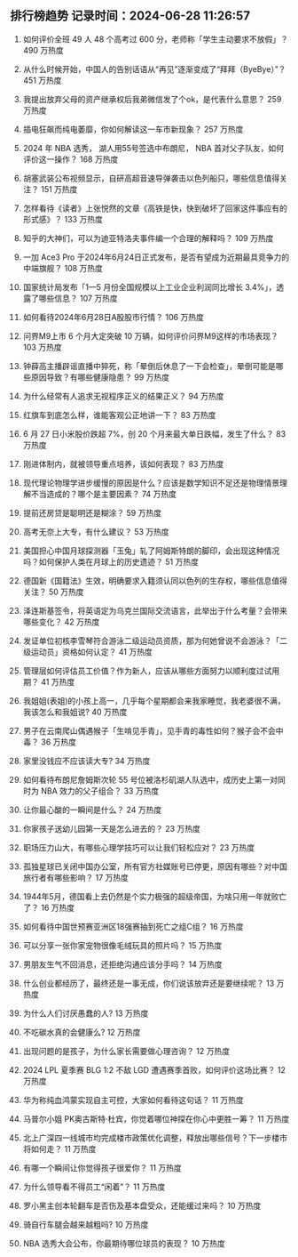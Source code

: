 
## 排行榜趋势 记录时间：2024-06-28 11:26:57
  
  1. 如何评价全班 49 人 48 个高考过 600 分，老师称「学生主动要求不放假」？ 490 万热度
    
  2. 从什么时候开始，中国人的告别话语从“再见”逐渐变成了“拜拜（ByeBye）”？ 451 万热度
    
  3. 我提出放弃父母的资产继承权后我弟微信发了个ok，是代表什么意思？ 259 万热度
    
  4. 插电狂飙而纯电萎靡，你如何解读这一车市新现象？ 257 万热度
    
  5. 2024 年 NBA 选秀， 湖人用55号签选中布朗尼， NBA 首对父子队友，如何评价这一操作？ 168 万热度
    
  6. 胡塞武装公布视频显示，自研高超音速导弹袭击以色列船只，哪些信息值得关注？ 151 万热度
    
  7. 怎样看待《读者》上张悦然的文章《高铁是快，快到破坏了回家这件事应有的形式感》？ 133 万热度
    
  8. 知乎的大神们，可以为迪亚特洛夫事件编一个合理的解释吗？ 109 万热度
    
  9. 一加 Ace3 Pro 于2024年6月24日正式发布，是否有望成为近期最具竞争力的中端旗舰？ 108 万热度
    
  10. 国家统计局发布「1—5 月份全国规模以上工业企业利润同比增长 3.4%」，透露了哪些信息？ 107 万热度
    
  11. 如何看待2024年6月28日A股股市行情？ 106 万热度
    
  12. 问界M9上市 6 个月大定突破 10 万辆，如何评价问界M9这样的市场表现？ 103 万热度
    
  13. 钟薛高主播辟谣直播中猝死，称「晕倒后休息了一下会检查」，晕倒可能是哪些原因导致？有哪些健康隐患？ 99 万热度
    
  14. 为什么经常有人追求无视程序正义的结果正义？ 94 万热度
    
  15. 红旗车到底怎么样，谁能客观公正地讲一下？ 83 万热度
    
  16. 6 月 27 日小米股价跌超 7%，创 20 个月来最大单日跌幅，发生了什么？ 83 万热度
    
  17. 刚进体制内，就被领导重点培养，该如何表现？ 83 万热度
    
  18. 现代理论物理学进步缓慢的原因是什么？应该是数学知识不足还是物理情景理解不当造成的？哪个是主要因素？ 74 万热度
    
  19. 提前还房贷是聪明还是糊涂？ 59 万热度
    
  20. 高考无奈上大专，有什么建议？ 53 万热度
    
  21. 美国担心中国月球探测器「玉兔」轧了阿姆斯特朗的脚印，会出现这种情况吗？如何保护人类在月球上的历史遗迹？ 51 万热度
    
  22. 德国新《国籍法》生效，明确要求入籍须认同以色列的生存权，哪些信息值得关注？ 50 万热度
    
  23. 泽连斯基签令，将英语定为乌克兰国际交流语言，此举出于什么考量？会带来哪些变化？ 42 万热度
    
  24. 发证单位初核李雪琴符合游泳二级运动员资质，那为何她曾说不会游泳？「二级运动员」资格如何认定？ 41 万热度
    
  25. 管理层如何评估员工价值？作为新人，应该从哪些方面努力以顺利度过试用期？ 41 万热度
    
  26. 我姐姐(表姐)的小孩上高一，几乎每个星期都会来我家睡觉，我老婆很不满，我该怎么和我姐说? 40 万热度
    
  27. 男子在云南爬山偶遇猴子「生啃见手青」，见手青的毒性如何？猴子会不会中毒？ 36 万热度
    
  28. 家里没钱应不应该读大专? 34 万热度
    
  29. 如何看待布朗尼詹姆斯次轮 55 号位被洛杉矶湖人队选中，成历史上第一对同时为 NBA 效力的父子组合？ 33 万热度
    
  30. 让你最心酸的一瞬间是什么？ 24 万热度
    
  31. 你家孩子送幼儿园第一天是怎么进去的？ 23 万热度
    
  32. 职场压力山大，有哪些心理学技巧可以让我们轻松应对？ 23 万热度
    
  33. 孤独星球已关闭中国办公室，所有官方社媒账号已停更，原因有哪些？对中国旅行者有哪些影响？ 17 万热度
    
  34. 1944年5月，德国看上去仍然是个实力极强的超级帝国，为啥只用一年就败亡了？ 16 万热度
    
  35. 如何看待中国世预赛亚洲区18强赛抽到死亡之组C组？ 16 万热度
    
  36. 可以分享一张你家宠物很像毛绒玩具的照片吗？ 15 万热度
    
  37. 男朋友生气不回消息，还拒绝沟通应该分手吗？ 14 万热度
    
  38. 什么创业都经历了，最终还是一事无成，你们说该放弃还是要继续呢？ 13 万热度
    
  39. 为什么人们讨厌愚蠢的人? 13 万热度
    
  40. 不吃碳水真的会健康么? 12 万热度
    
  41. 出现问题的是孩子，为什么家长需要做心理咨询？ 12 万热度
    
  42. 2024 LPL 夏季赛 BLG 1:2 不敌 LGD 遭遇赛季首败，如何评价这场比赛？ 12 万热度
    
  43. 华为称纯血鸿蒙实现自主可控，大家如何看待这句话？ 11 万热度
    
  44. 马普尔小姐 PK奥古斯特·杜宾，你觉着哪位神探在你心中更胜一筹？ 11 万热度
    
  45. 北上广深四一线城市均完成楼市政策优化调整，释放出哪些信号？下一步楼市将如何走？ 11 万热度
    
  46. 有哪一个瞬间让你觉得孩子很爱你？ 11 万热度
    
  47. 为什么领导看不得员工“闲着”？ 11 万热度
    
  48. 罗小黑主创本轮翻车是否伤及基本盘受众，还能缓过来吗？ 10 万热度
    
  49. 骑自行车腿会越来越粗吗? 10 万热度
    
  50. NBA 选秀大会公布，你最期待哪位球员的表现？ 10 万热度
    